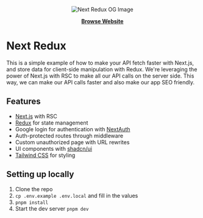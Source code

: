 <p align="center">
  <img src="https://next-redux-ts.vercel.app/opengraph-image.png" alt="Next Redux OG Image">
</p>

<p align="center">
  <a href="https://next-redux-ts.vercel.app"><strong>Browse Website</strong></a>
</p>

# Next Redux

This is a simple example of how to make your API fetch faster with Next.js, and store data for client-side manipulation with Redux. We're leveraging the power of Next.js with RSC to make all our API calls on the server side. This way, we can make our API calls faster and also make our app SEO friendly.

## Features

- [Next.js](https://nextjs.org/docs/app) with RSC
- [Redux](https://react-redux.js.org/) for state management
- Google login for authentication with [NextAuth](https://next-auth.js.org/)
- Auth-protected routes through middleware
- Custom unauthorized page with URL rewrites
- UI components with [shadcn/ui](https://ui.shadcn.com/)
- [Tailwind CSS](https://tailwindcss.com/) for styling

## Setting up locally

1. Clone the repo
1. `cp .env.example .env.local` and fill in the values
1. `pnpm install`
1. Start the dev server `pnpm dev`

